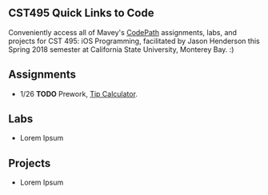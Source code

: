 ## CST495 Quick Links to Code
Conveniently access all of Mavey's [CodePath](https://codepath.com/) assignments, labs, and projects for CST 495: iOS Programming, facilitated by Jason Henderson this Spring 2018 semester at California State University, Monterey Bay. :)

## Assignments
* 1/26 **TODO** Prework, [Tip Calculator](https://courses.codepath.com/snippets/ios_university/prework).

## Labs
* Lorem Ipsum

## Projects
* Lorem Ipsum
